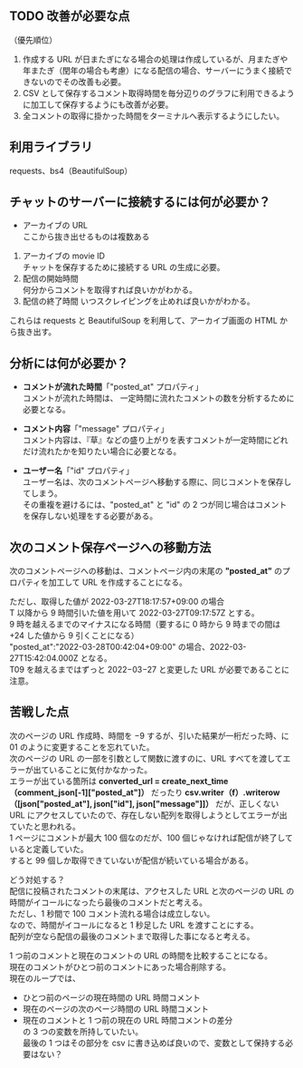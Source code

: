 ## TODO 改善が必要な点

（優先順位）

1. 作成する URL が日またぎになる場合の処理は作成しているが、月またぎや年またぎ（閏年の場合も考慮）になる配信の場合、サーバーにうまく接続できないのでその改善も必要。
2. CSV として保存するコメント取得時間を毎分辺りのグラフに利用できるように加工して保存するようにも改善が必要。
3. 全コメントの取得に掛かった時間をターミナルへ表示するようにしたい。

## 利用ライブラリ

requests、bs4（BeautifulSoup）

## チャットのサーバーに接続するには何が必要か？

- アーカイブの URL  
  ここから抜き出せるものは複数ある

1. アーカイブの movie ID  
   チャットを保存するために接続する URL の生成に必要。
2. 配信の開始時間  
   何分からコメントを取得すれば良いかがわかる。
3. 配信の終了時間
   いつスクレイピングを止めれば良いかがわかる。

これらは requests と BeautifulSoup を利用して、アーカイブ画面の HTML から抜き出す。

## 分析には何が必要か？

- **コメントが流れた時間**「"posted_at" プロパティ」  
  コメントが流れた時間は、 一定時間に流れたコメントの数を分析するために必要となる。

- **コメント内容**「"message" プロパティ」  
  コメント内容は、『草』などの盛り上がりを表すコメントが一定時間にどれだけ流れたかを知りたい場合に必要となる。

- **ユーザー名**「"id" プロパティ」  
  ユーザー名は、次のコメントページへ移動する際に、同じコメントを保存してしまう。  
  その重複を避けるには、"posted_at" と "id" の 2 つが同じ場合はコメントを保存しない処理をする必要がある。

## 次のコメント保存ページへの移動方法

次のコメントページへの移動は、コメントページ内の末尾の **"posted_at"** のプロパティを加工して URL を作成することになる。

ただし、取得した値が 2022-03-27T18:17:57+09:00 の場合  
T 以降から 9 時間引いた値を用いて 2022-03-27T09:17:57Z とする。  
9 時を越えるまでのマイナスになる時間（要するに 0 時から 9 時までの間は +24 した値から 9 引くことになる）  
"posted_at":"2022-03-28T00:42:04+09:00" の場合、2022-03-27T15:42:04.000Z となる。  
T09 を越えるまではずっと 2022−03−27 と変更した URL が必要であることに注意。

## 苦戦した点

次のページの URL 作成時、時間を −9 するが、引いた結果が一桁だった時、に 01 のように変更することを忘れていた。  
次のページの URL の一部を引数として関数に渡すのに、URL すべてを渡してエラーが出ていることに気付かなかった。  
エラーが出ている箇所は **converted_url = create_next_time（comment_json[-1]["posted_at"]）** だったり **csv.writer（f）.writerow（[json["posted_at"], json["id"], json["message"]]）** だが、正しくない URL にアクセスしていたので、存在しない配列を取得しようとしてエラーが出ていたと思われる。  
1 ページにコメントが最大 100 個なのだが、100 個じゃなければ配信が終了していると定義していた。  
すると 99 個しか取得できていないが配信が続いている場合がある。

どう対処する？  
配信に投稿されたコメントの末尾は、アクセスした URL と次のページの URL の時間がイコールになったら最後のコメントだと考える。  
ただし、1 秒間で 100 コメント流れる場合は成立しない。  
なので、時間がイコールになると 1 秒足した URL を渡すことにする。  
配列が空なら配信の最後のコメントまで取得した事になると考える。

1 つ前のコメントと現在のコメントの URL の時間を比較することになる。  
現在のコメントがひとつ前のコメントにあった場合削除する。  
現在のループでは、

- ひとつ前のページの現在時間の URL 時間コメント
- 現在のページの次のページ時間の URL 時間コメント
- 現在のコメントと 1 つ前の現在の URL 時間コメントの差分  
  の 3 つの変数を所持していたい。  
  最後の 1 つはその部分を csv に書き込めば良いので、変数として保持する必要はない？
